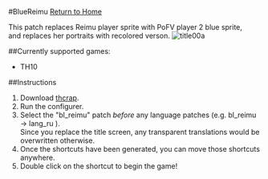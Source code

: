 #BlueReimu
[Return to Home](https://github.com/Zrrg/UnKnwn)

This patch replaces Reimu player sprite with PoFV player 2 blue sprite,<br />
and replaces her portraits with recolored verson.
![title00a](https://cloud.githubusercontent.com/assets/11311379/8594519/2990922a-264a-11e5-91c8-41a5e9bad2f3.png)

##Currently supported games:
* TH10

##Instructions

1. Download [thcrap](https://thpatch.net/wiki/Touhou_Patch_Center:Download).
2. Run the configurer.
3. Select the "bl_reimu" patch *before* any language patches (e.g. bl_reimu -> lang_ru ).<br />
Since you replace the title screen, any transparent translations would be overwritten otherwise.
4. Once the shortcuts have been generated, you can move those shortcuts anywhere.
5. Double click on the shortcut to begin the game!
